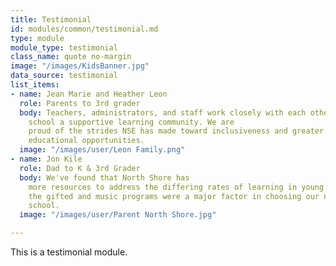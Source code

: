 ```yaml
---
title: Testimonial
id: modules/common/testimonial.md
type: module
module_type: testimonial
class_name: quote no-margin
image: "/images/KidsBanner.jpg"
data_source: testimonial
list_items:
- name: Jean Marie and Heather Leon
  role: Parents to 3rd grader
  body: Teachers, administrators, and staff work closely with each other to make the
    school a supportive learning community. We are
    proud of the strides NSE has made toward inclusiveness and greater comprehensive
    educational opportunities.
  image: "/images/user/Leon Family.png"
- name: Jon Kile
  role: Dad to K & 3rd Grader
  body: We've found that North Shore has
    more resources to address the differing rates of learning in young children, and
    the gifted and music programs were a major factor in choosing our neighborhood
    school.
  image: "/images/user/Parent North Shore.jpg"

---
```

This is a testimonial module.